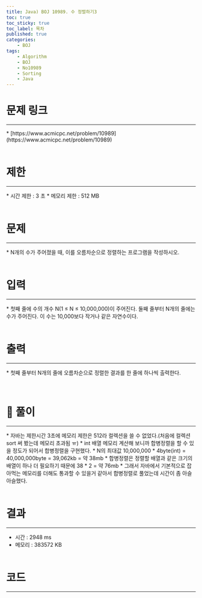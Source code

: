 ```yaml
---
title: Java) BOJ 10989. 수 정렬하기3
toc: true
toc_sticky: true
toc_label: 목차
published: true
categories:
    - BOJ
tags:
    - Algorithm
    - BOJ
    - No10989
    - Sorting
    - Java
---
```


# 문제 링크
<hr>
* [https://www.acmicpc.net/problem/10989](https://www.acmicpc.net/problem/10989)<br><br>
 
# 제한
<hr>
* 시간 제한 : 3 초
* 메모리 제한 : 512 MB<br><br>

# 문제
<hr>
* N개의 수가 주어졌을 때, 이를 오름차순으로 정렬하는 프로그램을 작성하시오.<br><br>

# 입력
<hr>
* 첫째 줄에 수의 개수 N(1 ≤ N ≤ 10,000,000)이 주어진다. 둘째 줄부터 N개의 줄에는 수가 주어진다. 이 수는 10,000보다 작거나 같은 자연수이다.<br><br>

# 출력
<hr>
* 첫째 줄부터 N개의 줄에 오름차순으로 정렬한 결과를 한 줄에 하나씩 출력한다.<br><br><br>

# 👀 풀이
<hr>
* 자바는 제한시간 3초에 메모리 제한은 512라 컬렉션을 쓸 수 없었다.(처음에 컬렉션 sort 써 봤는데 메모리 초과됨 ㅠ)
* int 배열 메모리 계산해 보니까 합병정렬을 할 수 있을 정도가 되어서 합병정렬을 구현했다.
* N의 최대값 10,000,000 * 4byte(int) = 40,000,000byte = 39,062kb = 약 38mb
* 합병정렬은 정렬할 배열과 같은 크기의 배열이 하나 더 필요하기 때문에 38 * 2 = 약 76mb
* 그래서 자바에서 기본적으로 잡아먹는 메모리를 더해도 통과할 수 있을거 같아서 합병정렬로 풀었는데 시간이 좀 아슬아슬했다.<br><br>
 
# 결과 
<hr>

 * 시간 : 2948 ms
 * 메모리 : 383572 KB<br><br>
 
# 코드
<hr>

<script src="https://gist.github.com/miro7923/f9f2c1a27acf0a5bba1e0a65de41e81a.js"></script>
